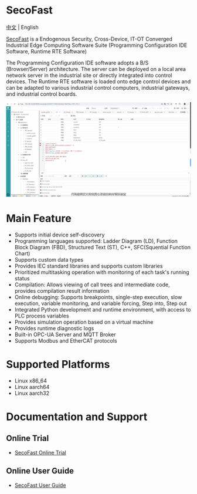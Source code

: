 # SecoFast
[中文](./doc/README_ZH.md) | English

[SecoFast](https://www.jishan-tech.com/home) is a Endogenous Security, Cross-Device, IT-OT Converged Industrial Edge Computing Software Suite (Programming Configuration IDE Software, Runtime RTE Software)

The Programming Configuration IDE software adopts a B/S (Browser/Server) architecture. The server can be deployed on a local area network server in the industrial site or directly integrated into control devices. The Runtime RTE software is loaded onto edge control devices and can be adapted to various industrial control computers, industrial gateways, and industrial control boards.

![](./doc/images/introduction_zh.gif)
# Main Feature
* Supports initial device self-discovery
* Programming languages supported: Ladder Diagram (LD), Function Block Diagram (FBD), Structured Text (ST), C++, SFC(Squential Function Chart)
* Supports custom data types
* Provides IEC standard libraries and supports custom libraries
* Prioritized multitasking operation with monitoring of each task's running status
* Compilation: Allows viewing of call trees and intermediate code, provides compilation result information
* Online debugging: Supports breakpoints, single-step execution, slow execution, variable monitoring, and variable forcing, Step into, Step out
* Integrated Python development and runtime environment, with access to PLC process variables
* Provides simulation operation based on a virtual machine
* Provides runtime diagnostic logs
* Built-in OPC-UA Server and MQTT Broker
* Supports Modbus and EtherCAT protocols

# Supported Platforms
* Linux x86_64
* Linux aarch64
* Linux aarch32

# Documentation and Support
## Online Trial
* [SecoFast Online Trial](http://www.softplc.online)
## Online User Guide
* [SecoFast User Guide](https://doc.jishan-tech.com/IDE_Software/1Function_Overview.html)